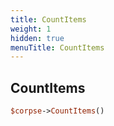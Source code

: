 ```yaml
---
title: CountItems
weight: 1
hidden: true
menuTitle: CountItems
---
```

## CountItems
```perl
$corpse->CountItems()
```
